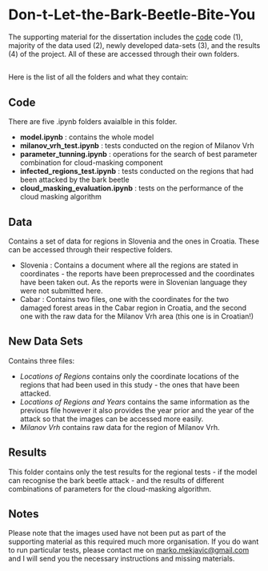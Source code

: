 # Don-t-Let-the-Bark-Beetle-Bite-You #

The supporting material for the dissertation includes the [code](##code "Goto code") code (1), majority of the data used (2), newly developed data-sets (3), and the results (4) of the project. All of these are accessed through their own folders.

## 

Here is the list of all the folders and what they contain: 

## Code ## 
There are five .ipynb folders avaialble in this folder.

* **model.ipynb** : contains the whole model
* **milanov_vrh_test.ipynb** : tests conducted on the region of Milanov Vrh
* **parameter_tunning.ipynb** : operations for the search of best parameter combination for cloud-masking component
* **infected_regions_test.ipynb** : tests conducted on the regions that had been attacked by the bark beetle
* **cloud_masking_evaluation.ipynb** : tests on the performance of the cloud masking algorithm

## Data ## 
Contains a set of data for regions in Slovenia and the ones in Croatia. These can be accessed           through their respective folders.

- Slovenia : Contains a document where all the regions are stated in coordinates - the reports have been preprocessed and the coordinates have been taken out. As the reports were in Slovenian language they were not submitted here.
- Cabar : Contains two files, one with the coordinates for the two damaged forest areas in the Cabar region in Croatia, and the second one with the raw data for the Milanov Vrh area (this one is in Croatian!)

## New Data Sets ##
Contains three files: 
- _Locations of Regions_ contains only the coordinate locations of the regions that had been used in this study - the ones that have been attacked. 
- _Locations of Regions and Years_ contains the same information as the previous file however it also provides the year prior and the year of the attack so that the images can be accessed more easily. 
- _Milanov Vrh_ contains raw data for the region of Milanov Vrh.

## Results ## 
This folder contains only the test results for the regional tests - if the model can recognise the bark beetle attack - and the results of different combinations of parameters for the cloud-masking algorithm. 
  
## Notes ##
Please note that the images used have not been put as part of the supporting material as this required much more organisation. If you do want to run particular tests, please contact me on marko.mekjavic@gmail.com and I will send you the necessary instructions and missing materials.
